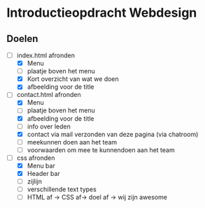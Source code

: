 # Introductieopdracht Webdesign

## Doelen
* [ ] index.html afronden
  * [x] Menu
  * [ ] plaatje boven het menu
  * [x] Kort overzicht van wat we doen
  * [x] afbeelding voor de title
* [ ] contact.html afronden
  * [x] Menu
  * [ ] plaatje boven het menu
  * [x] afbeelding voor de title
  * [ ] info over leden
  * [x] contact via mail verzonden van deze pagina (via chatroom)
  * [ ] meekunnen doen aan het team
  * [ ] voorwaarden om mee te kunnendoen aan het team
* [ ] css afronden
  * [x] Menu bar
  * [x] Header bar
  * [ ] zijlijn
  * [ ] verschillende text types
  * [ ] HTML af -> CSS af-> doel af -> wij zijn awesome
